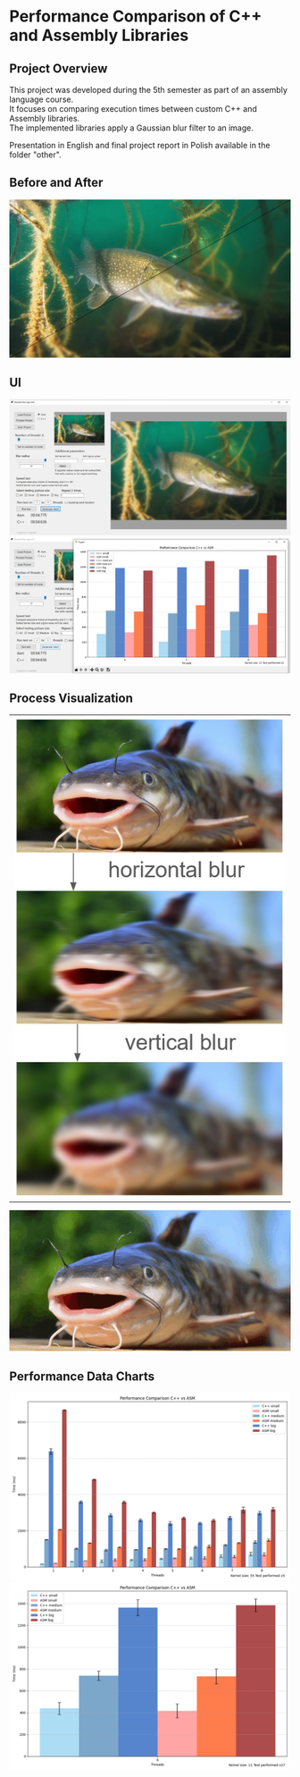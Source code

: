 # Performance Comparison of C++ and Assembly Libraries  

## Project Overview  
This project was developed during the 5th semester as part of an assembly language course.  
It focuses on comparing execution times between custom C++ and Assembly libraries.  
The implemented libraries apply a Gaussian blur filter to an image.

Presentation in English and final project report in Polish available in the folder "other".

## **Before and After**  
![Before and After Gaussian Blur](other/images/input-outputSzcupak27r.jpg)  

## **UI** 
![UI-ss](other/images/UI-ss1.jpg)
![UI-ss-chart](other/images/UI-ss2-chart.jpg)

## **Process Visualization**  
|                       |  
|:---------------------:|  
| ![Gaussian Blur Process](other/images/sem5-proj-ja-ss1.jpg) |  
![Visualization](other/images/blur_animation_v2.gif)

## **Performance Data Charts**  
![Chart 1](other/charts/1-8-kolorki-SMALL_MEDIUM_BIG_dll_times_bar.png) 
![Chart 2](other/charts/kolorki-SMALL_MEDIUM_BIG_dll_times_bar.png)   
